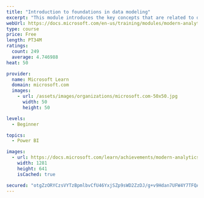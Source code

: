```yaml
---
title: "Introduction to foundations in data modeling"
excerpt: "This module introduces the key concepts that are related to developing a well-organized data model."
webUrl: https://docs.microsoft.com/en-us/training/modules/modern-analytics-data-modeling/
type: course
price: Free
length: PT34M
ratings:
  count: 249
  average: 4.746988
heat: 50

provider:
  name: Microsoft Learn
  domain: microsoft.com
  images:
    - url: /assets/images/organizations/microsoft.com-50x50.jpg
      width: 50
      height: 50

levels:
  - Beginner

topics:
  - Power BI

images:
  - url: https://docs.microsoft.com/learn/achievements/modern-analytics-data-modeling-social.png
    width: 1281
    height: 641
    isCached: true

secured: "otgZzORYCzsVYTzBpmlbvCfU46YxjSZp9sWD2ZzDJ/g+v9Hdan7UFW4Y7TFQAD7lhiK6TbbDCBLa1YC9Q4xOdSfcBU15L6T6FsF40Vvb8gYiZ+tAHspKyHSd2sjHEtszhKLMlx1f5EB+NaXCV7LcD1dcmyBw/nMJsu2oh8gtc0cOAkKeGpZJeIm6R/gq6p7MRUYT27QQBhNCu+1xfYyE8VuRBKvZEE0YVUhpOd0Uh4mjGwjwCoCwE4687PFZ5XsgS6uTFuIR9zRmhj+4JaAr36oe6TITIZdOpwRzQOxuDvDGNFKLfR9Fgs8RW1aUhuVllgjepT3NInN36D1wkwzRbqFWtd/j9PFuMdvNT949nIAOdl3epFI/2sUiqNrcpNS4zjRBnoUI7lVCnD9pY2ep7Q7cpl4YSLO+igTHlJFGcgw=;qu+7WbgmaxBjHHwZxs1TQQ=="
---
```


